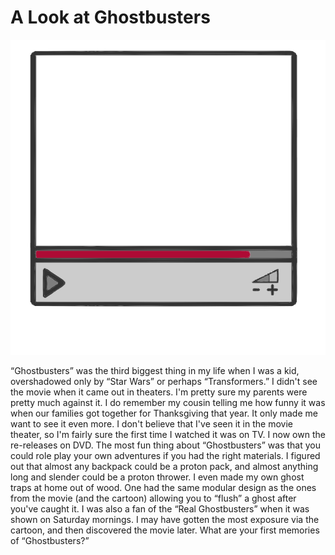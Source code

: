 # A Look at Ghostbusters

[](https://www.youtube.com/watch?v=BPoILjs6BYI)![](video.png)

“Ghostbusters” was the third biggest thing in my life when I was a kid, overshadowed only by “Star Wars” or perhaps “Transformers.” I didn't see the movie when it came out in theaters. I'm pretty sure my parents were pretty much against it. I do remember my cousin telling me how funny it was when our families got together for Thanksgiving that year. It only made me want to see it even more. I don't believe that I've seen it in the movie theater, so I'm fairly sure the first time I watched it was on TV. I now own the re-releases on DVD.
The most fun thing about “Ghostbusters” was that you could role play your own adventures if you had the right materials. I figured out that almost any backpack could be a proton pack, and almost anything long and slender could be a proton thrower. I even made my own ghost traps at home out of wood. One had the same modular design as the ones from the movie (and the cartoon) allowing you to “flush” a ghost after you've caught it.
I was also a fan of the “Real Ghostbusters” when it was shown on Saturday mornings. I may have gotten the most exposure via the cartoon, and then discovered the movie later.
What are your first memories of “Ghostbusters?”


